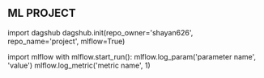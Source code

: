 ## ML PROJECT

import dagshub
dagshub.init(repo_owner='shayan626', repo_name='project', mlflow=True)

import mlflow
with mlflow.start_run():
mlflow.log_param('parameter name', 'value')
mlflow.log_metric('metric name', 1)

